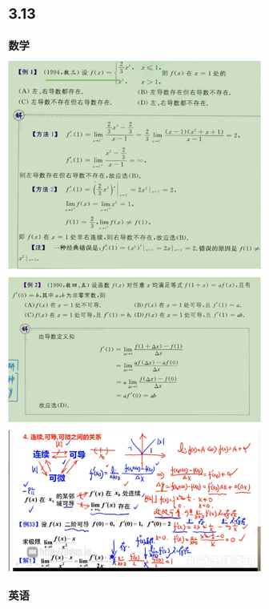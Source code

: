 # 3.13

## 数学

![20220313154541](https://raw.githubusercontent.com/Logible/Image/main/note_image/20220313154541.png)

![20220313154552](https://raw.githubusercontent.com/Logible/Image/main/note_image/20220313154552.png)

![20220313155438](https://raw.githubusercontent.com/Logible/Image/main/note_image/20220313155438.png)

## 英语
